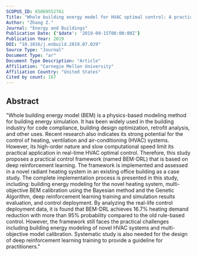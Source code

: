 ```yaml
---
SCOPUS_ID: 85069552761
Title: "Whole building energy model for HVAC optimal control: A practical framework based on deep reinforcement learning"
Author: "Zhang Z."
Journal: "Energy and Buildings"
Publication Date: {'$date': '2019-09-15T00:00:00Z'}
Publication Year: 2019
DOI: "10.1016/j.enbuild.2019.07.029"
Source Type: "Journal"
Document Type: "ar"
Document Type Description: "Article"
Affiliation: "Carnegie Mellon University"
Affiliation Country: "United States"
Cited by count: 167
---
```


## Abstract
"Whole building energy model (BEM) is a physics-based modeling method for building energy simulation. It has been widely used in the building industry for code compliance, building design optimization, retrofit analysis, and other uses. Recent research also indicates its strong potential for the control of heating, ventilation and air-conditioning (HVAC) systems. However, its high-order nature and slow computational speed limit its practical application in real-time HVAC optimal control. Therefore, this study proposes a practical control framework (named BEM-DRL) that is based on deep reinforcement learning. The framework is implemented and assessed in a novel radiant heating system in an existing office building as a case study. The complete implementation process is presented in this study, including: building energy modeling for the novel heating system, multi-objective BEM calibration using the Bayesian method and the Genetic Algorithm, deep reinforcement learning training and simulation results evaluation, and control deployment. By analyzing the real-life control deployment data, it is found that BEM-DRL achieves 16.7% heating demand reduction with more than 95% probability compared to the old rule-based control. However, the framework still faces the practical challenges including building energy modeling of novel HVAC systems and multi-objective model calibration. Systematic study is also needed for the design of deep reinforcement learning training to provide a guideline for practitioners."
